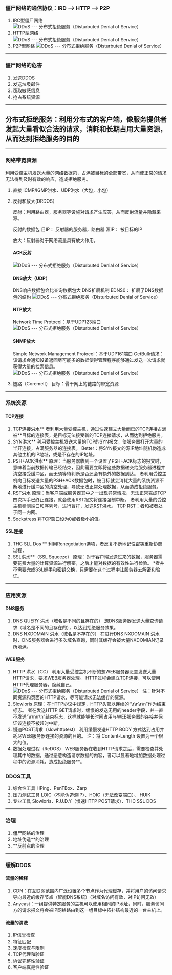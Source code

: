 ### 僵尸网络的通信协议：IRD --> HTTP --> P2P

1. IRC型僵尸网络
   ![DDoS --- 分布式拒绝服务（Disturbuted Denial of Service）](https://s1.51cto.com/images/blog/201805/09/0387cced6d297561d3a1a1be13e1d13b.png?x-oss-process=image/watermark,size_16,text_QDUxQ1RP5Y2a5a6i,color_FFFFFF,t_100,g_se,x_10,y_10,shadow_90,type_ZmFuZ3poZW5naGVpdGk=)
2. HTTP型网络
   ![DDoS --- 分布式拒绝服务（Disturbuted Denial of Service）](https://s1.51cto.com/images/blog/201805/09/3ab47bb7f34da27bc96ceb53bbf37224.png?x-oss-process=image/watermark,size_16,text_QDUxQ1RP5Y2a5a6i,color_FFFFFF,t_100,g_se,x_10,y_10,shadow_90,type_ZmFuZ3poZW5naGVpdGk=)
3. P2P型网络
   ![DDoS --- 分布式拒绝服务（Disturbuted Denial of Service）](https://s1.51cto.com/images/blog/201805/09/94ad90dd3bb5b509e117e6955394a5c1.png?x-oss-process=image/watermark,size_16,text_QDUxQ1RP5Y2a5a6i,color_FFFFFF,t_100,g_se,x_10,y_10,shadow_90,type_ZmFuZ3poZW5naGVpdGk=)

------

### 僵尸网络的危害

1. 发送DDOS
2. 发送垃圾邮件
3. 窃取敏感信息
4. 抢占系统资源

------

## 分布式拒绝服务：利用分布式的客户端，像服务提供者发起大量看似合法的请求，消耗和长期占用大量资源，从而达到拒绝服务的目的

------

### 网络带宽资源

利用受控主机发送大量的网络数据包，占满被目标的全部带宽，从而使正常的请求无法得到及时有效的响应，造成拒绝服务。

1. 直接
   ICMP/IGMP洪水、UDP洪水（大包，小包）

2. 反射和放大(DRDOS）

   反射：利用路由器，服务器等设施对请求产生应答，从而反射流量并隐藏来源。

   反射的数据包
   目IP： 反射器的服务器，路由器
   源IP： 被目标的IP

   放大：反射器对于网络流量具有放大作用。

   #### ACK反射

   ![DDoS --- 分布式拒绝服务（Disturbuted Denial of Service）](https://s1.51cto.com/images/blog/201805/09/dfd060b28b66b6b9c74f28de1c9261f7.png?x-oss-process=image/watermark,size_16,text_QDUxQ1RP5Y2a5a6i,color_FFFFFF,t_100,g_se,x_10,y_10,shadow_90,type_ZmFuZ3poZW5naGVpdGk=)

   #### DNS放大（UDP）

   DNS响应数据包会比查询数据包大
   DNS扩展机制 EDNS0： 扩展了DNS数据包的结构
   ![DDoS --- 分布式拒绝服务（Disturbuted Denial of Service）](https://s1.51cto.com/images/blog/201805/09/afb3306f78a7fe47a4c2709310163007.png?x-oss-process=image/watermark,size_16,text_QDUxQ1RP5Y2a5a6i,color_FFFFFF,t_100,g_se,x_10,y_10,shadow_90,type_ZmFuZ3poZW5naGVpdGk=)

   #### NTP放大

   Network Time Protocol：基于UDP123端口
   ![DDoS --- 分布式拒绝服务（Disturbuted Denial of Service）](https://s1.51cto.com/images/blog/201805/09/c82c071fc0d874124eceb7bdec296588.png?x-oss-process=image/watermark,size_16,text_QDUxQ1RP5Y2a5a6i,color_FFFFFF,t_100,g_se,x_10,y_10,shadow_90,type_ZmFuZ3poZW5naGVpdGk=)

   #### SNMP放大

   Simple Network Management Protocol：基于UDP161端口
   GetBulk请求：该请求会通知设备返回尽可能多的数据使得管理程序能够通过发送一次请求就获得大量的检索信息。
   ![DDoS --- 分布式拒绝服务（Disturbuted Denial of Service）](https://s1.51cto.com/images/blog/201805/09/82aa21e1a610e96893ad609eb6a98aa3.png?x-oss-process=image/watermark,size_16,text_QDUxQ1RP5Y2a5a6i,color_FFFFFF,t_100,g_se,x_10,y_10,shadow_90,type_ZmFuZ3poZW5naGVpdGk=)

3. 链路（Coremelt）
   目标：骨干网上的链路的带宽资源

------

### 系统资源

#### TCP连接

1. TCP连接洪水**
   者利用大量受控主机，通过快速建立大量而已的TCP连接占满被**目标的连接表，是目标无法接受新的TCP连接请求，从而达到拒绝服务。
2. SYN洪水**
   利用受控主机发送大量的TCP的SYN报文，使服务器打开大量的半开连接，占满服务器的连接表。
   Better：将SYN报文的源IP地址随机伪造成其他主机的IP地址，或是不存在的IP地址。
3. PSH+ACK洪水**
   原理：当服务器收到一个设置了PSH+ACK标志的报文时，意味着当前数据传输已经结束，因此需要立即将这些数据递交给服务器进程并清空接受缓冲区，而无须等待判断是否还会有额外的数据到达。
   者利用受控主机向目标发送大量的PSH+ACK数据包时，被目标就会消耗大量的系统资源不断地进行缓冲区的清空处理，导致无法正常处理数据，从而造成拒绝服务。
4. RST洪水
   原理：当客户端或服务器其中之一出现异常情况，无法正常完成TCP四次挥手已终止连接，就会使用RST报文将连接强制中断。
   者利用大量的受控主机猜测端口和序列号，进行盲打，发送RST洪水。
   TCP RST：者和被者处于同一内网。
5. Sockstress
   将TCP窗口设为0或者极小的值。

#### SSL连接

1. THC SLL Dos **
   利用Renegotiation选项，者反复不断地记性密钥重新协商过程，
2. SSL洪水**（SSL Squeeze）
   原理：对于客户端发送过来的数据，服务器需要花费大量的计算资源进行解密，之后才能对数据的有效性进行检验。
   *者并不需要完成SSL握手和密钥交换，只需要在这个过程中让服务器去解密和验证。

------

### 应用资源

#### DNS服务

1. DNS QUERY 洪水（域名是不同的且存在的）
   想DNS服务器发送大量查询请求（域名是不同的且存在的），以达到拒绝服务效果。
2. DNS NXDOMAIN 洪水（域名是不存在的）
   在进行DNS NXDOMAIN 洪水时，DNS服务器会进行多次域名查询，同时其缓存会被大量NXDOMIAN记录所填满。

#### WEB服务

1. HTTP 洪水（CC）
   利用大量受控主机不断的想WEB服务器恶意发送大量HTTP请求，要求WEB服务器处理。
   HTTP过程会建立TCP连接，可以使用HTTP代理服务器，隐藏自己。
   ![DDoS --- 分布式拒绝服务（Disturbuted Denial of Service）](https://s1.51cto.com/images/blog/201805/09/2c14e6166fd0b540730e003259217618.png?x-oss-process=image/watermark,size_16,text_QDUxQ1RP5Y2a5a6i,color_FFFFFF,t_100,g_se,x_10,y_10,shadow_90,type_ZmFuZ3poZW5naGVpdGk=)
   注：针对不同资源和页面的HTTP请求，尽可能请求无法缓存的资源。
2. Slowloris 
   原理：在HTTP协议中规定，HTTP头部以连续的“\r\n\r\n”作为结束标志。
   者在发送HTTP GET请求时，缓慢的发送无用的header字段，并一直不发送“\r\n\r\n”结束标志，这样就能够长时间占用与WEB服务器的连接并保证该连接不被超时中断。
3. 慢速POST请求（slowhttptest）
   利用缓慢发送HTTP BODY 方式达到占用并耗尽WEB服务器连接的资源的目的。
   注：将 Content-Length 设置为一个很大的值。
4. 数据处理过程（ReDOS）
   WEB服务器在收到HTTP请求之后，需要检查并处理其中的数据，通过恶意构造请求数据的内容，者可以显著地增加数据处理过程中的资源消耗，造成拒绝服务**。


### DDOS工具

1. 综合性工具
   HPing、PenTBox、Zarp
2. 压力测试工具
   LOIC（不能伪造源IP）、HOIC（无法改变端口）、 HUIK
3. 专业工具
   Slowloris、R.U.D.Y（慢速HTTP POST请求）、THC SSL DOS

------

### 治理

1. 僵尸网络的治理
2. 地址伪造**的治理
3. **反射点的治理

------

### 缓解DDOS

#### 流量的稀释

1. CDN：在互联网范围内广泛设置多个节点作为代理缓存，并将用户的访问请求导向最近的缓存节点（智能DNS系统）（对域名访问有效，对IP访问无效）
2. Anycast：一组提供特定服务的主机可以使用相同的IP地址，同时，服务访问方的请求报文将会被IP网络路由到这一组目标中拓扑结构最近的一台主机上。

#### 流量的清洗

1. IP信誉检查
2. 特征匹配
3. 速度检查与限制
4. TCP代理和验证
5. 协议完整性验证
6. 客户端真是性验证
